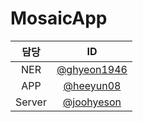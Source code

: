 # MosaicApp
|담당|ID|
|:---:|:---:|
|NER|[@ghyeon1946](https://github.com/ghyeon1946)|
|APP|[@heeyun08](https://github.com/heeyun08)|
|Server|[@joohyeson](https://github.com/joohyeson)|
